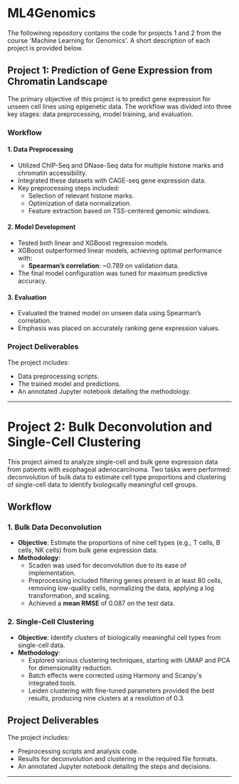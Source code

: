 # ML4Genomics

The followinng repository contains the code for projects 1 and 2 from the course 'Machine Learning for Genomics'. A short description of each project is provided below.

## Project 1: Prediction of Gene Expression from Chromatin Landscape

The primary objective of this project is to predict gene expression for unseen cell lines using epigenetic data. The workflow was divided into three key stages: data preprocessing, model training, and evaluation.

### Workflow

#### 1. Data Preprocessing
- Utilized ChIP-Seq and DNase-Seq data for multiple histone marks and chromatin accessibility.
- Integrated these datasets with CAGE-seq gene expression data.
- Key preprocessing steps included:
  - Selection of relevant histone marks.
  - Optimization of data normalization.
  - Feature extraction based on TSS-centered genomic windows.

#### 2. Model Development
- Tested both linear and XGBoost regression models.
- XGBoost outperformed linear models, achieving optimal performance with:
  - **Spearman’s correlation**: ~0.789 on validation data.
- The final model configuration was tuned for maximum predictive accuracy.

#### 3. Evaluation
- Evaluated the trained model on unseen data using Spearman’s correlation.
- Emphasis was placed on accurately ranking gene expression values.

### Project Deliverables
The project includes:
- Data preprocessing scripts.
- The trained model and predictions.
- An annotated Jupyter notebook detailing the methodology.

---


# Project 2: Bulk Deconvolution and Single-Cell Clustering

This project aimed to analyze single-cell and bulk gene expression data from patients with esophageal adenocarcinoma. Two tasks were performed: deconvolution of bulk data to estimate cell type proportions and clustering of single-cell data to identify biologically meaningful cell groups.

## Workflow

### 1. Bulk Data Deconvolution
- **Objective**: Estimate the proportions of nine cell types (e.g., T cells, B cells, NK cells) from bulk gene expression data.
- **Methodology**:
  - Scaden was used for deconvolution due to its ease of implementation.
  - Preprocessing included filtering genes present in at least 80 cells, removing low-quality cells, normalizing the data, applying a log transformation, and scaling.
  - Achieved a **mean RMSE** of 0.087 on the test data.

### 2. Single-Cell Clustering
- **Objective**: Identify clusters of biologically meaningful cell types from single-cell data.
- **Methodology**:
  - Explored various clustering techniques, starting with UMAP and PCA for dimensionality reduction.
  - Batch effects were corrected using Harmony and Scanpy's integrated tools.
  - Leiden clustering with fine-tuned parameters provided the best results, producing nine clusters at a resolution of 0.3.

## Project Deliverables
The project includes:
- Preprocessing scripts and analysis code.
- Results for deconvolution and clustering in the required file formats.
- An annotated Jupyter notebook detailing the steps and decisions.


---
